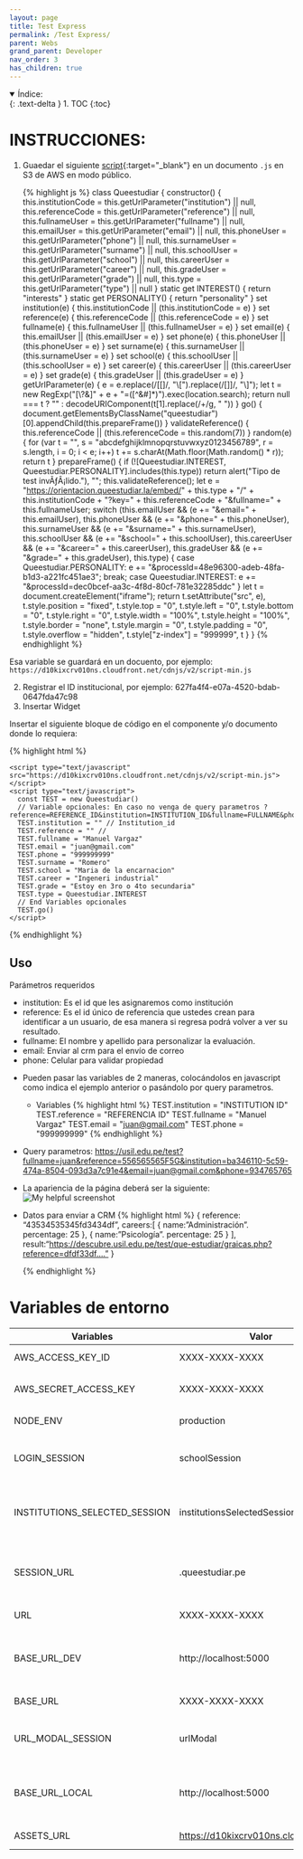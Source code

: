 ```yaml
---
layout: page
title: Test Express
permalink: /Test Express/
parent: Webs
grand_parent: Developer
nav_order: 3
has_children: true
---
```


<details open markdown="block">
  <summary>
    Índice:
  </summary>
  {: .text-delta }
1. TOC
{:toc}
</details>

# INSTRUCCIONES:
1. Guaedar el siguiente [script](https://d10kixcrv010ns.cloudfront.net/cdnjs/v2/script-min.js){:target="_blank"} en un documento `.js` en S3 de AWS en modo público.
   
    {% highlight js %}
      class Queestudiar {
          constructor() {
              this.institutionCode = this.getUrlParameter("institution") || null, 
              this.referenceCode = this.getUrlParameter("reference") || null, 
              this.fullnameUser = this.getUrlParameter("fullname") || null, 
              this.emailUser = this.getUrlParameter("email") || null, 
              this.phoneUser = this.getUrlParameter("phone") || null, 
              this.surnameUser = this.getUrlParameter("surname") || null, 
              this.schoolUser = this.getUrlParameter("school") || null, 
              this.careerUser = this.getUrlParameter("career") || null, 
              this.gradeUser = this.getUrlParameter("grade") || null, 
              this.type = this.getUrlParameter("type") || null
          }
          static get INTEREST() {
              return "interests"
          }
          static get PERSONALITY() {
              return "personality"
          }
          set institution(e) {
              this.institutionCode || (this.institutionCode = e)
          }
          set reference(e) {
              this.referenceCode || (this.referenceCode = e)
          }
          set fullname(e) {
              this.fullnameUser || (this.fullnameUser = e)
          }
          set email(e) {
              this.emailUser || (this.emailUser = e)
          }
          set phone(e) {
              this.phoneUser || (this.phoneUser = e)
          }
          set surname(e) {
              this.surnameUser || (this.surnameUser = e)
          }
          set school(e) {
              this.schoolUser || (this.schoolUser = e)
          }
          set career(e) {
              this.careerUser || (this.careerUser = e)
          }
          set grade(e) {
              this.gradeUser || (this.gradeUser = e)
          }
          getUrlParameter(e) {
              e = e.replace(/[\[]/, "\\[").replace(/[\]]/, "\\]");
              let t = new RegExp("[\\?&]" + e + "=([^&#]*)").exec(location.search);
              return null === t ? "" : decodeURIComponent(t[1].replace(/\+/g, " "))
          }
          go() {
              document.getElementsByClassName("queestudiar")[0].appendChild(this.prepareFrame())
          }
          validateReference() {
              this.referenceCode || (this.referenceCode = this.random(7))
          }
          random(e) {
              for (var t = "", 
                    s = "abcdefghijklmnopqrstuvwxyz0123456789", 
                    r = s.length, 
                    i = 0; 
                    i < e; i++) t += s.charAt(Math.floor(Math.random() * r));
              return t
          }
          prepareFrame() {
              if (![Queestudiar.INTEREST, Queestudiar.PERSONALITY].includes(this.type)) 
                return alert("Tipo de test invÃƒÂ¡lido."), "";
              this.validateReference();
              let e = "https://orientacion.queestudiar.la/embed/" + 
                    this.type + "/" + 
                    this.institutionCode + 
                    "?key=" + 
                    this.referenceCode + 
                    "&fullname=" + 
                  this.fullnameUser;
              switch (this.emailUser && (e += "&email=" + this.emailUser), 
                      this.phoneUser && (e += "&phone=" + this.phoneUser), 
                      this.surnameUser && (e += "&surname=" + this.surnameUser), 
                      this.schoolUser && (e += "&school=" + this.schoolUser), 
                      this.careerUser && (e += "&career=" + this.careerUser), 
                      this.gradeUser && (e += "&grade=" + this.gradeUser), 
                      this.type) {
                  case Queestudiar.PERSONALITY:
                      e += "&processId=48e96300-adeb-48fa-b1d3-a221fc451ae3";
                      break;
                  case Queestudiar.INTEREST:
                      e += "&processId=dec0bcef-aa3c-4f8d-80cf-781e32285ddc"
              }
              let t = document.createElement("iframe");
              return 	t.setAttribute("src", e), 
                    t.style.position = "fixed", 
                    t.style.top = "0", 
                    t.style.left = "0", 
                    t.style.bottom = "0", 
                    t.style.right = "0", 
                    t.style.width = "100%", 
                    t.style.height = "100%", 
                    t.style.border = "none", 
                    t.style.margin = "0", 
                    t.style.padding = "0", 
                    t.style.overflow = "hidden", 
                    t.style["z-index"] = "999999", 
                    t
          }
      }
    {% endhighlight %}

  Esa variable se guardará en un docuento, por ejemplo: `https://d10kixcrv010ns.cloudfront.net/cdnjs/v2/script-min.js`

2. Registrar el ID institucional, por ejemplo: 627fa4f4-e07a-4520-bdab-0647fda47c98
3. Insertar Widget
   
  Insertar el siguiente bloque de código en el componente y/o documento donde lo requiera:

  {% highlight html %}
    <div class="queestudiar"></div>

    <script type="text/javascript" src="https://d10kixcrv010ns.cloudfront.net/cdnjs/v2/script-min.js"></script>
    <script type="text/javascript">
      const TEST = new Queestudiar()
      // Variable opcionales: En caso no venga de query parametros ?reference=REFERENCE_ID&institution=INSTITUTION_ID&fullname=FULLNAME&phone=PHONE&email=EMAIL
      TEST.institution = "" // Institution_id
      TEST.reference = "" // 
      TEST.fullname = "Manuel Vargaz"
      TEST.email = "juan@gmail.com"
      TEST.phone = "999999999"
      TEST.surname = "Romero"
      TEST.school = "Maria de la encarnacion"
      TEST.career = "Ingeneri industrial"
      TEST.grade = "Estoy en 3ro o 4to secundaria"
      TEST.type = Queestudiar.INTEREST
      // End Variables opcionales
      TEST.go()
    </script>
  {% endhighlight %}

## Uso
  
Parámetros requeridos
   - institution: Es el id que les asignaremos como institución
   - reference: Es el id único de referencia que ustedes crean para identificar a un usuario, de esa manera si regresa podrá volver a ver su resultado.
   - fullname: El nombre y apellido para personalizar la evaluación.
   - email: Enviar al crm para el envío de correo
   - phone: Celular para validar propiedad

  * Pueden pasar las variables de 2 maneras, colocándolos en javascript como indica el ejemplo anterior o pasándolo por query parametros.
    * Variables
        {% highlight html %}
          TEST.institution = "INSTITUTION ID"
          TEST.reference = "REFERENCIA ID"
          TEST.fullname = "Manuel Vargaz"
          TEST.email = "juan@gmail.com"
          TEST.phone = "999999999"
        {% endhighlight %}

  * Query parametros: https://usil.edu.pe/test?fullname=juan&reference=556565565F5G&institution=ba346110-5c59-474a-8504-093d3a7c91e4&email=juan@gmail.com&phone=934765765
  * La apariencia de la página deberá ser la siguiente:
    ![My helpful screenshot](https://cdn.discordapp.com/attachments/955522800918085683/1032045892603232266/unknown.png)
  
  * Datos para enviar a CRM
      {% highlight html %}
          {
            reference: “43534535345fd3434df”,
            careers:[
              {
                name:”Administración”.
                percentage: 25
              },
              {
                name:”Psicología”.
                percentage: 25
              }
            ],
            result:“https://descubre.usil.edu.pe/test/que-estudiar/graicas.php?reference=dfdf33df....”
          }

      {% endhighlight %}

# Variables de entorno

| Variables                   | Valor                                 | Descripción |
| -----------                 | -----------                           | ----------- |
| AWS_ACCESS_KEY_ID                  | XXXX-XXXX-XXXX                                 | ACCESS ID de AWS  |
| AWS_SECRET_ACCESS_KEY                  | XXXX-XXXX-XXXX                                 | SECRET ACCESS ID de AWS  |
| NODE_ENV                  | production                                 | Entorno de ejecución  |
| LOGIN_SESSION                  | schoolSession                                 | Variable donde se guardará se sesión  |
| INSTITUTIONS_SELECTED_SESSION                  | institutionsSelectedSession                                 | Variablé paraguardar la institución del usuario  |
| SESSION_URL                  | .queestudiar.pe                                 | Extensión de la url donde se guardará la sesión  |
| URL                  | XXXX-XXXX-XXXX                                 | url del proyecto  |
| BASE_URL_DEV                  | http://localhost:5000                                 | Base de la url de la apien ambiente de desarrollo.  |
| BASE_URL                  | XXXX-XXXX-XXXX                                 | Url de la api principal.  |
| URL_MODAL_SESSION                  | urlModal                                 | Variable para guardar modals.  |
| BASE_URL_LOCAL                  | http://localhost:5000                                  | Base de la url de la apien ambiente de desarrollo.  |
| ASSETS_URL                  | https://d10kixcrv010ns.cloudfront.net                                 | URL de los assets  |
